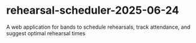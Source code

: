 # rehearsal-scheduler-2025-06-24
A web application for bands to schedule rehearsals, track attendance, and suggest optimal rehearsal times
